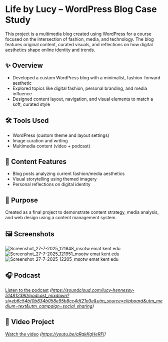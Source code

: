 # Life by Lucy – WordPress Blog Case Study

This project is a multimedia blog created using WordPress for a course focused on the intersection of fashion, media, and technology. The blog features original content, curated visuals, and reflections on how digital aesthetics shape online identity and trends.

## ✨ Overview
- Developed a custom WordPress blog with a minimalist, fashion-forward aesthetic
- Explored topics like digital fashion, personal branding, and media influence
- Designed content layout, navigation, and visual elements to match a soft, curated style

## 🛠️ Tools Used
- WordPress (custom theme and layout settings)
- Image curation and writing
- Multimedia content (video + podcast)

## 📝 Content Features
- Blog posts analyzing current fashion/media aesthetics
- Visual storytelling using themed imagery
- Personal reflections on digital identity

## 🎯 Purpose
Created as a final project to demonstrate content strategy, media analysis, and web design using a content management system.

## 🖼️ Screenshots
![Screenshot_27-7-2025_121848_msotw emat kent edu](https://github.com/user-attachments/assets/474208d2-520e-4175-b50b-034b34c3572b)
![Screenshot_27-7-2025_121951_msotw emat kent edu](https://github.com/user-attachments/assets/7583850d-1600-4950-9053-326b9489b9af)
![Screenshot_27-7-2025_12205_msotw emat kent edu](https://github.com/user-attachments/assets/9a84fb60-8343-4dbd-bd48-1e85f6403b4e)

## 🎧 Podcast  
[Listen to the podcast](#) *(https://soundcloud.com/lucy-hennessy-514812390/podcast_mixdown?si=eb6c54bf0b834b058e95b8cc4df21a3e&utm_source=clipboard&utm_medium=text&utm_campaign=social_sharing)*

## 🎥 Video Project  
[Watch the video](#) *(https://youtu.be/aRqkKgHeRFI)*

